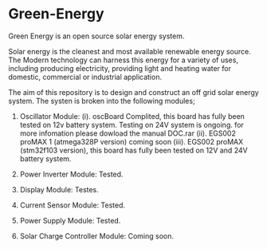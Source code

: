 # Green-Energy
Green Energy is an open source solar energy system.

Solar energy is the cleanest and most available renewable energy source. The Modern technology can harness this energy for a variety of uses, including producing electricity, providing light and heating water for domestic, commercial or industrial application.

The aim of this repository is to design and construct an off grid solar energy system. The systen is broken into the following modules;
1. Oscillator Module: 
          (i). oscBoard Complited, this board has fully been tested on 12v battery system. 
              Testing on 24V system is ongoing. for more infomation please dowload the manual DOC.rar
          (ii). EGS002 proMAX 1 (atmega328P version) coming soon
          (iii). EGS002 proMAX  (stm32f103 version), this board has fully been tested on 12V and 24V battery system. 
     
2. Power Inverter Module: Tested.
3. Display Module: Testes.
4. Current Sensor Module: Tested.
5. Power Supply Module: Tested.
6. Solar Charge Controller Module: Coming soon.









